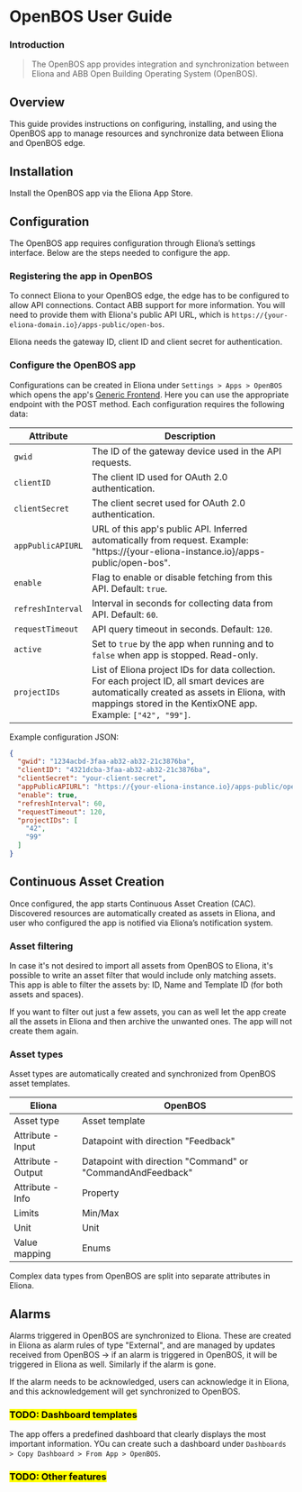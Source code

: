 # OpenBOS User Guide

### Introduction

> The OpenBOS app provides integration and synchronization between Eliona and ABB Open Building Operating System (OpenBOS).

## Overview

This guide provides instructions on configuring, installing, and using the OpenBOS app to manage resources and synchronize data between Eliona and OpenBOS edge.

## Installation

Install the OpenBOS app via the Eliona App Store.

## Configuration

The OpenBOS app requires configuration through Eliona’s settings interface. Below are the steps needed to configure the app.

### Registering the app in OpenBOS

To connect Eliona to your OpenBOS edge, the edge has to be configured to allow API connections. Contact ABB support for more information. You will need to provide them with Eliona's public API URL, which is `https://{your-eliona-domain.io}/apps-public/open-bos`.

Eliona needs the gateway ID, client ID and client secret for authentication.

### Configure the OpenBOS app

Configurations can be created in Eliona under `Settings > Apps > OpenBOS` which opens the app's [Generic Frontend](https://doc.eliona.io/collection/v/eliona-english/manuals/settings/apps). Here you can use the appropriate endpoint with the POST method. Each configuration requires the following data:

| Attribute         | Description                                               |
|-------------------|-----------------------------------------------------------|
| `gwid`            | The ID of the gateway device used in the API requests. |
| `clientID`        | The client ID used for OAuth 2.0 authentication.|
| `clientSecret`    | The client secret used for OAuth 2.0 authentication. |
| `appPublicAPIURL` | URL of this app's public API. Inferred automatically from request. Example: "https://{your-eliona-instance.io}/apps-public/open-bos". |
| `enable`          | Flag to enable or disable fetching from this API. Default: `true`.|
| `refreshInterval` | Interval in seconds for collecting data from API. Default: `60`. |
| `requestTimeout`  | API query timeout in seconds. Default: `120`.|
| `active`          | Set to `true` by the app when running and to `false` when app is stopped. Read-only. |
| `projectIDs`      | List of Eliona project IDs for data collection. For each project ID, all smart devices are automatically created as assets in Eliona, with mappings stored in the KentixONE app. Example: `["42", "99"]`. |

Example configuration JSON:

```json
{
  "gwid": "1234acbd-3faa-ab32-ab32-21c3876ba",
  "clientID": "4321dcba-3faa-ab32-ab32-21c3876ba",
  "clientSecret": "your-client-secret",
  "appPublicAPIURL": "https://{your-eliona-instance.io}/apps-public/open-bos",
  "enable": true,
  "refreshInterval": 60,
  "requestTimeout": 120,
  "projectIDs": [
    "42",
    "99"
  ]
}

```


## Continuous Asset Creation

Once configured, the app starts Continuous Asset Creation (CAC). Discovered resources are automatically created as assets in Eliona, and user who configured the app is notified via Eliona’s notification system.

### Asset filtering

In case it's not desired to import all assets from OpenBOS to Eliona, it's possible to write an asset filter that would include only matching assets. This app is able to filter the assets by: ID, Name and Template ID (for both assets and spaces).

If you want to filter out just a few assets, you can as well let the app create all the assets in Eliona and then archive the unwanted ones. The app will not create them again.

### Asset types

Asset types are automatically created and synchronized from OpenBOS asset templates. 

| Eliona             | OpenBOS  |
|--------------------|----------|
| Asset type         | Asset template  |
| Attribute - Input  | Datapoint with direction "Feedback"  |
| Attribute - Output | Datapoint with direction "Command" or "CommandAndFeedback" |
| Attribute - Info   | Property  |
| Limits             | Min/Max  |
| Unit               | Unit  |
| Value mapping      | Enums  |

Complex data types from OpenBOS are split into separate attributes in Eliona.

## Alarms

Alarms triggered in OpenBOS are synchronized to Eliona. These are created in Eliona as alarm rules of type "External", and are managed by updates received from OpenBOS -> if an alarm is triggered in OpenBOS, it will be triggered in Eliona as well. Similarly if the alarm is gone.

If the alarm needs to be acknowledged, users can acknowledge it in Eliona, and this acknowledgement will get synchronized to OpenBOS.

### <mark>TODO: Dashboard templates</mark>

The app offers a predefined dashboard that clearly displays the most important information. YOu can create such a dashboard under `Dashboards > Copy Dashboard > From App > OpenBOS`.

### <mark>TODO: Other features</mark>
